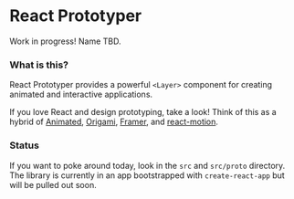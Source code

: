 # React Prototyper

Work in progress! Name TBD.

### What is this?

React Prototyper provides a powerful `<Layer>` component for creating animated and interactive applications.

If you love React and design prototyping, take a look! Think of this as a hybrid of [Animated](https://facebook.github.io/react-native/docs/animated.html), [Origami](http://origami.design/), [Framer](https://github.com/koenbok/Framer), and [react-motion](https://github.com/chenglou/react-motion).

### Status

If you want to poke around today, look in the `src` and `src/proto` directory. The library is currently in an app bootstrapped with `create-react-app` but will be pulled out soon.
